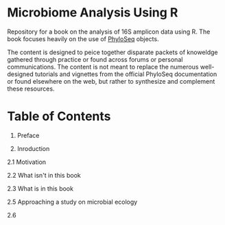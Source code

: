 # Microbiome Analysis Using R

Repository for a book on the analysis of 16S amplicon data using R. The book focuses heavily on the use of [PhyloSeq](https://joey711.github.io/phyloseq/) objects.

The content is designed to peice together disparate packets of knoweldge gathered through practice or found across forums or personal communications. The content is not meant to replace the numerous well-designed tutorials and vignettes from the official PhyloSeq documentation or found elsewhere on the web, but rather to synthesize and complement these resources.

# Table of Contents

1. Preface

2. Inroduction

  2.1 Motivation
  
  2.2 What isn't in this book
  
  2.3 What is in this book
  
  2.5 Approaching a study on microbial ecology
  
  2.6 


